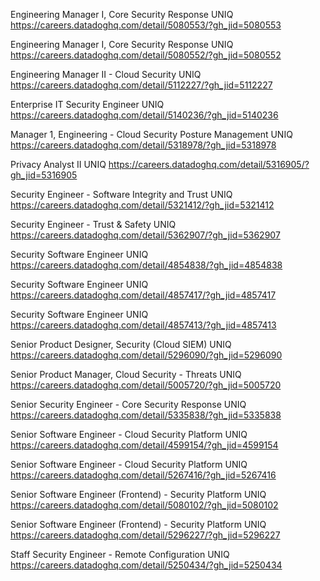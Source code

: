 Engineering Manager I, Core Security Response UNIQ https://careers.datadoghq.com/detail/5080553/?gh_jid=5080553

Engineering Manager I, Core Security Response UNIQ https://careers.datadoghq.com/detail/5080552/?gh_jid=5080552

Engineering Manager II - Cloud Security UNIQ https://careers.datadoghq.com/detail/5112227/?gh_jid=5112227

Enterprise IT Security Engineer UNIQ https://careers.datadoghq.com/detail/5140236/?gh_jid=5140236

Manager 1, Engineering - Cloud Security Posture Management UNIQ https://careers.datadoghq.com/detail/5318978/?gh_jid=5318978

Privacy Analyst II UNIQ https://careers.datadoghq.com/detail/5316905/?gh_jid=5316905

Security Engineer - Software Integrity and Trust UNIQ https://careers.datadoghq.com/detail/5321412/?gh_jid=5321412

Security Engineer - Trust & Safety UNIQ https://careers.datadoghq.com/detail/5362907/?gh_jid=5362907

Security Software Engineer UNIQ https://careers.datadoghq.com/detail/4854838/?gh_jid=4854838

Security Software Engineer UNIQ https://careers.datadoghq.com/detail/4857417/?gh_jid=4857417

Security Software Engineer UNIQ https://careers.datadoghq.com/detail/4857413/?gh_jid=4857413

Senior Product Designer, Security (Cloud SIEM) UNIQ https://careers.datadoghq.com/detail/5296090/?gh_jid=5296090

Senior Product Manager, Cloud Security - Threats UNIQ https://careers.datadoghq.com/detail/5005720/?gh_jid=5005720

Senior Security Engineer - Core Security Response UNIQ https://careers.datadoghq.com/detail/5335838/?gh_jid=5335838

Senior Software Engineer - Cloud Security Platform UNIQ https://careers.datadoghq.com/detail/4599154/?gh_jid=4599154

Senior Software Engineer - Cloud Security Platform UNIQ https://careers.datadoghq.com/detail/5267416/?gh_jid=5267416

Senior Software Engineer (Frontend) - Security Platform UNIQ https://careers.datadoghq.com/detail/5080102/?gh_jid=5080102

Senior Software Engineer (Frontend) - Security Platform UNIQ https://careers.datadoghq.com/detail/5296227/?gh_jid=5296227

Staff Security Engineer - Remote Configuration UNIQ https://careers.datadoghq.com/detail/5250434/?gh_jid=5250434

